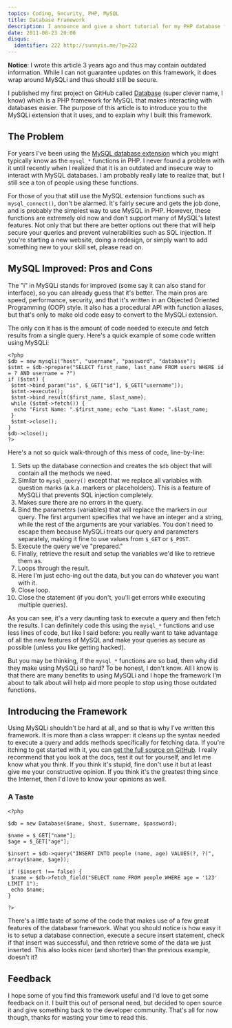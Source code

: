 ```yaml
---
topics: Coding, Security, PHP, MySQL
title: Database Framework
description: I announce and give a short tutorial for my PHP database framework.
date: 2011-08-23 20:00
disqus:
  identifier: 222 http://sunnyis.me/?p=222
---
```


**Notice**: I wrote this article 3 years ago and thus may contain outdated information. While I can not guarantee updates on this framework, it does wrap around MySQLi and thus should still be secure.

I published my first project on GitHub called [Database](http://github.com/sunnysingh/database) (super clever name, I know) which is a PHP framework for MySQL that makes interacting with databases easier. The purpose of this article is to introduce you to the MySQLi extension that it uses, and to explain why I built this framework.

The Problem
-----------

For years I've been using the [MySQL database extension](http://www.php.net/manual/book.mysql.php "Documentation on the MySQL database extension") which you might typically know as the `mysql_*` functions in PHP. I never found a problem with it until recently when I realized that it is an outdated and insecure way to interact with MySQL databases. I am probably really late to realize that, but I still see a ton of people using these functions.

For those of you that still use the MySQL extension functions such as `mysql_connect()`, don't be alarmed. It's fairly secure and gets the job done, and is probably the simplest way to use MySQL in PHP. However, these functions are extremely old now and don't support many of MySQL's latest features. Not only that but there are better options out there that will help secure your queries and prevent vulnerabilities such as SQL injection. If you're starting a new website, doing a redesign, or simply want to add something new to your skill set, please read on.

MySQL Improved: Pros and Cons
-----------------------------

The "i" in MySQLi stands for improved (some say it can also stand for interface), so you can already guess that it's better. The main pros are speed, performance, security, and that it's written in an Objected Oriented Programming (OOP) style. It also has a procedural API with function aliases, but that's only to make old code easy to convert to the MySQLi extension.

The only con it has is the amount of code needed to execute and fetch results from a single query. Here's a quick example of some code written using MySQLi:

```
<?php
$db = new mysqli("host", "username", "password", "database");
$stmt = $db->prepare("SELECT first_name, last_name FROM users WHERE id = ? AND username = ?")
if ($stmt) {
 $stmt->bind_param("is", $_GET["id"], $_GET["username"]);
 $stmt->execute();
 $stmt->bind_result($first_name, $last_name);
 while ($stmt->fetch()) {
  echo "First Name: ".$first_name; echo "Last Name: ".$last_name;
 }
 $stmt->close();
}
$db->close();
?>
```

Here's a not so quick walk-through of this mess of code, line-by-line:

1.  Sets up the database connection and creates the `$db` object that will contain all the methods we need.
2.  Similar to `mysql_query()` except that we replace all variables with question marks (a.k.a. markers or placeholders). This is a feature of MySQLi that prevents SQL injection completely.
3.  Makes sure there are no errors in the query.
4.  Bind the parameters (variables) that will replace the markers in our query. The first argument specifies that we have an integer and a string, while the rest of the arguments are your variables. You don't need to escape them because MySQLi treats our query and parameters separately, making it fine to use values from `$_GET` or `$_POST`.
5.  Execute the query we've "prepared."
6.  Finally, retrieve the result and setup the variables we'd like to retrieve them as.
7.  Loops through the result.
8.  Here I'm just echo-ing out the data, but you can do whatever you want with it.
9.  Close loop.
10. Close the statement (if you don't, you'll get errors while executing multiple queries).

As you can see, it's a very daunting task to execute a query and then fetch the results. I can definitely code this using the `mysql_*` functions and use less lines of code, but like I said before: you really want to take advantage of all the new features of MySQL and make your queries as secure as possible (unless you like getting hacked).

But you may be thinking, if the `mysql_*` functions are so bad, then why did they make using MySQLi so hard? To be honest, I don't know. All I know is that there are many benefits to using MySQLi and I hope the framework I'm about to talk about will help aid more people to stop using those outdated functions.

Introducing the Framework
-------------------------

Using MySQLi shouldn't be hard at all, and so that is why I've written this framework. It is more than a class wrapper: it cleans up the syntax needed to execute a query and adds methods specifically for fetching data. If you're itching to get started with it, you can [get the full source on GitHub](http://github.com/sunnysingh/database). I really recommend that you look at the docs, test it out for yourself, and let me know what you think. If you think it's stupid, fine don't use it but at least give me your constructive opinion. If you think it's the greatest thing since the Internet, then I'd love to know your opinions as well.

### A Taste

```
<?php

$db = new Database($name, $host, $username, $password);

$name = $_GET["name"];
$age = $_GET["age"];

$insert = $db->query("INSERT INTO people (name, age) VALUES(?, ?)", array($name, $age));

if ($insert !== false) {
 $name = $db->fetch_field("SELECT name FROM people WHERE age = '123' LIMIT 1");
 echo $name;
}

?>
```

There's a little taste of some of the code that makes use of a few great features of the database framework. What you should notice is how easy it is to setup a database connection, execute a secure insert statement, check if that insert was successful, and then retrieve some of the data we just inserted. This also looks nicer (and shorter) than the previous example, doesn't it?

Feedback
--------

I hope some of you find this framework useful and I'd love to get some feedback on it. I built this out of personal need, but decided to open source it and give something back to the developer community. That's all for now though, thanks for wasting your time to read this.
